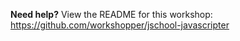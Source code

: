 __Need help?__ View the README for this workshop: https://github.com/workshopper/jschool-javascripter
